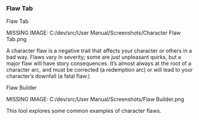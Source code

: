 ### Flaw Tab ###
Flaw Tab <br/>

MISSING IMAGE: C:/dev/src/User Manual/Screenshots/Character Flaw Tab.png <br/>

A character flaw is a negative trait that affects your character or others in a bad way. Flaws vary in severity; some are just unpleasant quirks, but a major flaw will have story consequences. It’s almost always at the root of a character arc, and must be corrected (a redemption arc) or will lead to your character’s downfall  (a fatal flaw.) <br/>

Flaw Builder <br/>

MISSING IMAGE: C:/dev/src/User Manual/Screenshots/Flaw Builder.png <br/>

This tool explores some common examples of character flaws. <br/>
